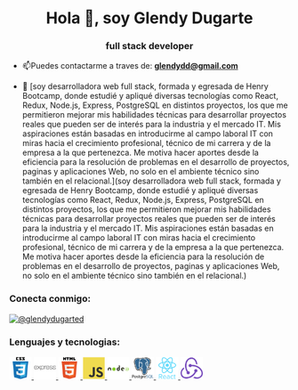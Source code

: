 <h1 align="center">Hola 👋, soy Glendy Dugarte</h1>
<h3 align="center"> full stack developer</h3>

- 📫Puedes contactarme a traves de: **glendydd@gmail.com**

- 📄 [soy desarrolladora web full stack, formada y egresada de Henry Bootcamp, donde estudié y apliqué diversas tecnologías como React, Redux, Node.js, Express, PostgreSQL en distintos proyectos, los que me permitieron mejorar mis habilidades técnicas para desarrollar proyectos reales que pueden ser de interés para la industria y el mercado IT. Mis aspiraciones están basadas en introducirme al campo laboral IT con miras hacia el crecimiento profesional, técnico de mi carrera y de la empresa a la que pertenezca. Me motiva hacer aportes desde la eficiencia para la resolución de problemas en el desarrollo de proyectos, paginas y aplicaciones Web, no solo en el ambiente técnico sino también en el relacional.](soy desarrolladora web full stack, formada y egresada de Henry Bootcamp, donde estudié y apliqué diversas tecnologías como React, Redux, Node.js, Express, PostgreSQL en distintos proyectos, los que me permitieron mejorar mis habilidades técnicas para desarrollar proyectos reales que pueden ser de interés para la industria y el mercado IT. Mis aspiraciones están basadas en introducirme al campo laboral IT con miras hacia el crecimiento profesional, técnico de mi carrera y de la empresa a la que pertenezca. Me motiva hacer aportes desde la eficiencia para la resolución de problemas en el desarrollo de proyectos, paginas y aplicaciones Web, no solo en el ambiente técnico sino también en el relacional.)

<h3 align="left">Conecta conmigo:</h3>
<p align="left">
<a href="https://linkedin.com/in/@glendydugarted" target="blank"><img align="center" src="https://raw.githubusercontent.com/rahuldkjain/github-profile-readme-generator/master/src/images/icons/Social/linked-in-alt.svg" alt="@glendydugarted" height="30" width="40" /></a>
</p>

<h3 align="left">Lenguajes y tecnologias:</h3>
<p align="left"> <a href="https://www.w3schools.com/css/" target="_blank" rel="noreferrer"> <img src="https://raw.githubusercontent.com/devicons/devicon/master/icons/css3/css3-original-wordmark.svg" alt="css3" width="40" height="40"/> </a> <a href="https://expressjs.com" target="_blank" rel="noreferrer"> <img src="https://raw.githubusercontent.com/devicons/devicon/master/icons/express/express-original-wordmark.svg" alt="express" width="40" height="40"/> </a> <a href="https://www.w3.org/html/" target="_blank" rel="noreferrer"> <img src="https://raw.githubusercontent.com/devicons/devicon/master/icons/html5/html5-original-wordmark.svg" alt="html5" width="40" height="40"/> </a> <a href="https://developer.mozilla.org/en-US/docs/Web/JavaScript" target="_blank" rel="noreferrer"> <img src="https://raw.githubusercontent.com/devicons/devicon/master/icons/javascript/javascript-original.svg" alt="javascript" width="40" height="40"/> </a> <a href="https://nodejs.org" target="_blank" rel="noreferrer"> <img src="https://raw.githubusercontent.com/devicons/devicon/master/icons/nodejs/nodejs-original-wordmark.svg" alt="nodejs" width="40" height="40"/> </a> <a href="https://www.postgresql.org" target="_blank" rel="noreferrer"> <img src="https://raw.githubusercontent.com/devicons/devicon/master/icons/postgresql/postgresql-original-wordmark.svg" alt="postgresql" width="40" height="40"/> </a> <a href="https://reactjs.org/" target="_blank" rel="noreferrer"> <img src="https://raw.githubusercontent.com/devicons/devicon/master/icons/react/react-original-wordmark.svg" alt="react" width="40" height="40"/> </a> <a href="https://redux.js.org" target="_blank" rel="noreferrer"> <img src="https://raw.githubusercontent.com/devicons/devicon/master/icons/redux/redux-original.svg" alt="redux" width="40" height="40"/> </a> </p>
